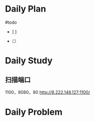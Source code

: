 # Daily Plan
#todo
- [ ] 
- [ ] 
# Daily Study
## 扫描端口
1100，8080，80
http://8.222.148.127:1100/
# Daily Problem